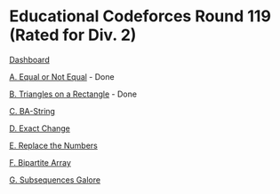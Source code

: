 # Educational Codeforces Round 119 (Rated for Div. 2)

[Dashboard](https://codeforces.com/contest/1620)

[A. Equal or Not Equal](https://codeforces.com/contest/1620/problem/A) - Done

[B. Triangles on a Rectangle](https://codeforces.com/contest/1620/problem/B) - Done

[C. BA-String](https://codeforces.com/contest/1620/problem/C)

[D. Exact Change](https://codeforces.com/contest/1620/problem/D)

[E. Replace the Numbers](https://codeforces.com/contest/1620/problem/E)

[F. Bipartite Array](https://codeforces.com/contest/1620/problem/F)

[G. Subsequences Galore](https://codeforces.com/contest/1620/problem/G)
